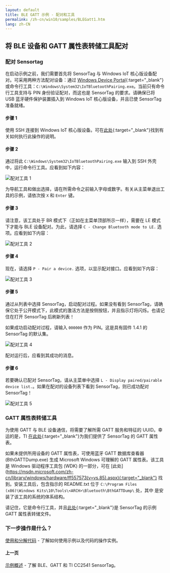 ```yaml
---
layout: default
title: BLE GATT 示例 - 配对和工具
permalink: /zh-cn/win10/samples/BLEGatt1.htm
lang: zh-CN
---
```


## 将 BLE 设备和 GATT 属性表转储工具配对

### 配对 Sensortag
在启动示例之前，我们需要首先将 SensorTag 与 Windows IoT 核心版设备配对。可采用两种方法配对设备：通过 [Windows Device Portal]({{site.baseurl}}/{{page.lang}}/win10/tools/DevicePortal.htm){:target="_blank"} 或命令行工具：`C:\Windows\System32\IoTBluetoothPairing.exe`。当前只有命令行工具支持与 PIN 身份验证配对，而这也是 SensorTag 的要求。请确保已将 USB 蓝牙硬件保护装置插入到 Windows IoT 核心版设备，并且已使 SensorTag 准备就绪。

#### 步骤 1
使用 SSH 连接到 Windows IoT 核心版设备。可在[此处]({{site.baseurl}}/{{page.lang}}/win10/samples/SSH.htm){:target="_blank"}找到有关如何执行此操作的说明。

#### 步骤 2
通过将此 `C:\Windows\System32\IoTBluetoothPairing.exe` 输入到 SSH 外壳中，运行命令行工具。应看到如下内容：

![配对工具 1]({{site.baseurl}}/Resources/images/BLEGatt/pairing1.png)

为导航工具和做出选择，请在所需命令之前输入字母或数字。有关从主菜单退出工具的示例，请依次按 `X` 和 `Enter` 键。

#### 步骤 3
请注意，该工具处于 BR 模式下（正如在主菜单顶部所示一样），需要在 LE 模式下才能与 BLE 设备配对。为此，请选择 `C - Change Bluetooth mode to LE.` 选项。应看到如下内容：

![配对工具 2]({{site.baseurl}}/Resources/images/BLEGatt/pairing2.png)

#### 步骤 4
现在，请选择 `P - Pair a device.` 选项，以显示配对接口。应看到如下内容：

![配对工具 3]({{site.baseurl}}/Resources/images/BLEGatt/pairing3.png)

#### 步骤 5
通过从列表中选择 SensorTag，启动配对过程。如果没有看到 SensorTag，请确保它处于公开模式下，此模式的激活方法是按侧按钮，并且指示灯将闪烁。也请记住在打开 SensorTag 后刷新列表！

如果成功启动配对过程，请输入 `000000` 作为 PIN。这是具有固件 1.4.1 的 SensorTag 的默认集。

![配对工具 4]({{site.baseurl}}/Resources/images/BLEGatt/pairing4.png)

配对运行后，应看到其成功的消息。

#### 步骤 6
若要确认已配对 SensorTag，请从主菜单中选择 `L - Display paired/pairable device list.`。如果在配对的设备列表下看到 SensorTag，则已成功配对 SensorTag！

![配对工具 5]({{site.baseurl}}/Resources/images/BLEGatt/pairing5.png)

### GATT 属性表转储工具
为使用 GATT 与 BLE 设备通信，将需要了解所需 GATT 服务和特征的 UUID。幸运的是，TI [在此处](http://processors.wiki.ti.com/images/a/a8/BLE_SensorTag_GATT_Server.pdf){:target="_blank"}为我们提供了 SensorTag 的 GATT 属性表。

如果未提供所用设备的 GATT 属性表，可使用蓝牙 GATT 数据库查看器 \(BthGATTDump.exe\) 生成 Microsoft Windows 可理解的 GATT 属性表。该工具是 Windows 驱动程序工具包 \(WDK\) 的一部分，可在 \[此处\]\(https://msdn.microsoft.com/zh-cn/library/windows/hardware/ff557573(v=vs.85).aspx){:target="_blank"} 找到。安装工具后，包含指示的 README.txt 位于 `C:\Program Files (x86)\Windows Kits\10\Tools\<ARCH>\Bluetooth\BthGATTDump\` 处，其中 <ARCH> 是安装了该工具的系统的体系结构。

请记住，它是命令行工具，并且[此处]({{site.baseurl}}/{{page.lang}}/win10/samples/BLEGattDump.htm){:target="_blank"}是 SensorTag 的示例 GATT 属性表转储文件。

### 下一步操作是什么？
[使用和分解代码]({{site.baseurl}}/{{page.lang}}/win10/samples/BLEGatt2.htm) - 了解如何使用示例以及代码的操作实例。

#### 上一页
[示例概述]({{site.baseurl}}/{{page.lang}}/win10/samples/BLEGatt.htm) - 了解 BLE、GATT 和 TI CC2541 SensorTag。
